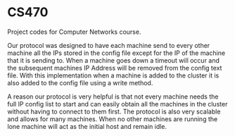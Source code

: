 # CS470
Project codes for Computer Networks course.

  Our protocol was designed to have each machine send to every other machine all the 
IPs stored in the config file except for the IP of the machine that it is sending to.
When a machine goes down a timeout will occur and the subsequent machines IP Address 
will be removed from the config text file. With this implementation when a machine is
added to the cluster it is also added to the config file using a write method. 

  A reason our protocol is very helpful is that not every machine needs the full IP 
config list to start and can easily obtain all the machines in the cluster without 
having to connect to them first. The protocol is also very scalable and allows for 
many machines. When no other machines are running the lone machine will act as the 
initial host and remain idle.
